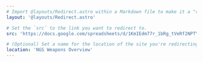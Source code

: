 ```yaml
---
# Import @layouts/Redirect.astro within a Markdown file to make it a "redirect file"
layout: '@layouts/Redirect.astro'

# Set the `src` to the link you want to redirect to.
src: 'https://docs.google.com/spreadsheets/d/1KmIEdm77r_1bRg_tVeRf2NPTYkrQBr4iRa8h7sy52hk/edit?usp=sharing'

# (Optional) Set a name for the location of the site you're redirecting to.
location: 'NGS Weapons Overview'
---
```

